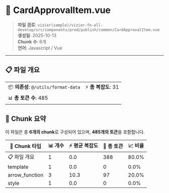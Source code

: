 # 📄 CardApprovalItem.vue

> **파일 경로**: `vizier(sample)/vizier-fe-all-develop/src/components/prod/publish/common/CardApprovalItem.vue`  
> **생성일**: 2025-10-13  
> **Chunk 수**: 6개  
> **언어**: Javascript / Vue
---





## 📋 파일 개요

| | |
|--|--|
| 📦 **의존성**: `@/utils/format-data` | ⚡ **총 복잡도**: 31 |
| 📊 **총 토큰 수**: 485 |  |






## 🧩 Chunk 요약

이 파일은 총 **6개의 chunk**로 구성되어 있으며, **485개의 토큰**을 포함합니다.

| 🧩 Chunk 타입 | 📊 개수 | ⚡ 평균 복잡도 | 📝 총 토큰 | 📈 비율 |
|---------------|--------|-------------|----------|--------|
| 📋 파일 개요 | 1 | 0.0 | 388 | 80.0% |
| template | 1 | 0.0 | 0 | 0.0% |
| arrow_function | 3 | 10.3 | 97 | 20.0% |
| style | 1 | 0.0 | 0 | 0.0% |


